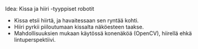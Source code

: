 


Idea: Kissa ja hiiri -tyyppiset robotit

- Kissa etsii hiirtä, ja havaitessaan sen ryntää kohti.
- Hiiri pyrkii piiloutumaan kissalta näköesteen taakse.
- Mahdollisuuksien mukaan käytössä konenäköä (OpenCV), hiirellä ehkä lintuperspektiivi.
